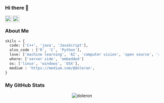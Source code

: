 ### Hi there 👋

<!--
**doleron/doleron** is a ✨ _special_ ✨ repository because its `README.md` (this file) appears on your GitHub profile.

Here are some ideas to get you started:

- 🔭 I’m currently working on ...
- 🌱 I’m currently learning ...
- 👯 I’m looking to collaborate on ...
- 🤔 I’m looking for help with ...
- 💬 Ask me about ...
- 📫 How to reach me: ...
- 😄 Pronouns: ...
- ⚡ Fun fact: ...
-->


<a href="https://www.linkedin.com/in/doleron/">
  <img align="left" alt="doleron's Linkedin" width="22px" src="https://raw.githubusercontent.com/peterthehan/peterthehan/master/assets/linkedin.svg" />
</a>

<a href="https://www.kaggle.com/doleron">
  <img align="left" alt="doleron's kaggle" height="22px" src="https://www.kaggle.com/static/images/site-logo.svg" />
</a>

<br />

### About Me

```python
skils = {
  code: ['C++', 'java', 'JavaScript'],
  also_code : ['R', 'C', 'Python'],
  love: ['machine learning', 'AI', 'computer vision', 'open source', 'raspiberry pi', 'arduino'],
  where: ['server side', 'embedded']
  os: ['linux', 'windows', 'OSX'],
  medium : 'https://medium.com/@doleron',
}
```

### My GitHub Stats

<p align="center"> <img src="https://github-readme-stats.vercel.app/api?username=doleron&show_icons=true&theme=gotham", alt="doleron"></p>
